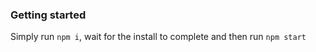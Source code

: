 ### Getting started

Simply run `npm i`, wait for the install to complete and then run `npm start`


